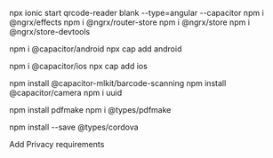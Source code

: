 npx ionic start qrcode-reader blank --type=angular --capacitor
npm i @ngrx/effects
npm i @ngrx/router-store
npm i @ngrx/store
npm i @ngrx/store-devtools

npm i @capacitor/android
npx cap add android

npm i @capacitor/ios
npx cap add ios

npm install @capacitor-mlkit/barcode-scanning
npm install @capacitor/camera
npm i uuid

npm install pdfmake
npm i @types/pdfmake  

npm install --save @types/cordova

<!-- NOT compatible with Capacitor 6

npm i cordova-plugin-crop  
npm i @ionic-native/crop
npm i @ionic-native/base64  -->

Add Privacy requirements



